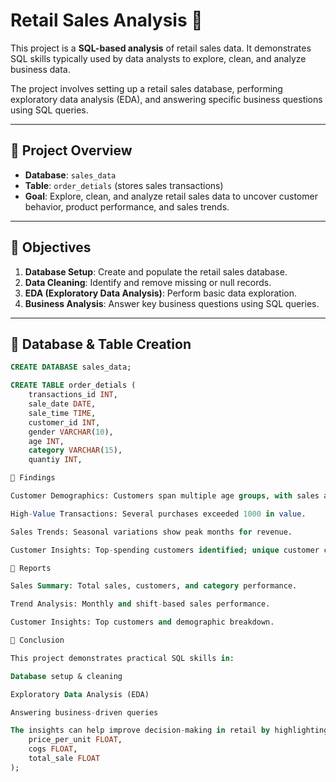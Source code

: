 # Retail Sales Analysis 🛒  

This project is a **SQL-based analysis** of retail sales data. It demonstrates SQL skills typically used by data analysts to explore, clean, and analyze business data.  

The project involves setting up a retail sales database, performing exploratory data analysis (EDA), and answering specific business questions using SQL queries.  

---

## 🔹 Project Overview  
- **Database**: `sales_data`  
- **Table**: `order_detials` (stores sales transactions)  
- **Goal**: Explore, clean, and analyze retail sales data to uncover customer behavior, product performance, and sales trends.  

---

## 🔹 Objectives  
1. **Database Setup**: Create and populate the retail sales database.  
2. **Data Cleaning**: Identify and remove missing or null records.  
3. **EDA (Exploratory Data Analysis)**: Perform basic data exploration.  
4. **Business Analysis**: Answer key business questions using SQL queries.  

---

## 🔹 Database & Table Creation  

```sql
CREATE DATABASE sales_data;

CREATE TABLE order_detials (
    transactions_id INT,
    sale_date DATE,
    sale_time TIME,
    customer_id INT,
    gender VARCHAR(10),
    age INT,
    category VARCHAR(15),
    quantiy INT,

🔹 Findings

Customer Demographics: Customers span multiple age groups, with sales across categories like Clothing & Beauty.

High-Value Transactions: Several purchases exceeded 1000 in value.

Sales Trends: Seasonal variations show peak months for revenue.

Customer Insights: Top-spending customers identified; unique customer counts per category analyzed.

🔹 Reports

Sales Summary: Total sales, customers, and category performance.

Trend Analysis: Monthly and shift-based sales performance.

Customer Insights: Top customers and demographic breakdown.

🔹 Conclusion

This project demonstrates practical SQL skills in:

Database setup & cleaning

Exploratory Data Analysis (EDA)

Answering business-driven queries

The insights can help improve decision-making in retail by highlighting sales patterns, customer behavior, and product performance.
    price_per_unit FLOAT,
    cogs FLOAT,
    total_sale FLOAT
);
